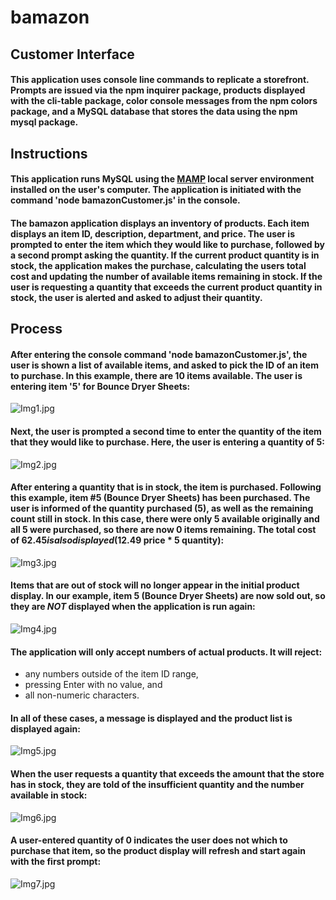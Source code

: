 # bamazon

## Customer Interface

#### This application uses console line commands to replicate a storefront. Prompts are issued via the npm inquirer package, products displayed with the cli-table package, color console messages from the npm colors package, and a MySQL database that stores the data using the npm mysql package.

## Instructions

#### This application runs MySQL using the [MAMP](https://www.mamp.info/en/downloads/) local server environment installed on the user's computer. The application is initiated with the command 'node bamazonCustomer.js' in the console.

#### The bamazon application displays an inventory of products. Each item displays an item ID, description, department, and price. The user is prompted to enter the item which they would like to purchase, followed by a second prompt asking the quantity. If the current product quantity is in stock, the application makes the purchase, calculating the users total cost and updating the number of available items remaining in stock. If the user is requesting a quantity that exceeds the current product quantity in stock, the user is alerted and asked to adjust their quantity.

## Process

#### After entering the console command 'node bamazonCustomer.js', the user is shown a list of available items, and asked to pick the ID of an item to purchase. In this example, there are 10 items available. The user is entering item '5' for Bounce Dryer Sheets:
![Img1.jpg](./images/Img1.jpg)


#### Next, the user is prompted a second time to enter the quantity of the item that they would like to purchase. Here, the user is entering a quantity of 5:
![Img2.jpg](/images/Img2.jpg)

#### After entering a quantity that is in stock, the item is purchased. Following this example, item #5 (Bounce Dryer Sheets) has been purchased. The user is informed of the quantity purchased (5), as well as the remaining count still in stock. In this case, there were only 5 available originally and all 5 were purchased, so there are now 0 items remaining. The total cost of $62.45 is also displayed ($12.49 price * 5 quantity):
![Img3.jpg](/images/Img3.jpg)

#### Items that are out of stock will no longer appear in the initial product display. In our example, item 5 (Bounce Dryer Sheets) are now sold out, so they are *NOT* displayed when the application is run again:
![Img4.jpg](/images/Img4.jpg)

#### The application will only accept numbers of actual products. It will reject:
* any numbers outside of the item ID range,
* pressing Enter with no value, and
* all non-numeric characters.
#### In all of these cases, a message is displayed and the product list is displayed again:
![Img5.jpg](/images/Img5.jpg)

#### When the user requests a quantity that exceeds the amount that the store has in stock, they are told of the insufficient quantity and the number available in stock:
![Img6.jpg](/images/Img6.jpg)

#### A user-entered quantity of 0 indicates the user does not which to purchase that item, so the product display will refresh and start again with the first prompt:
![Img7.jpg](/images/Img7.jpg)